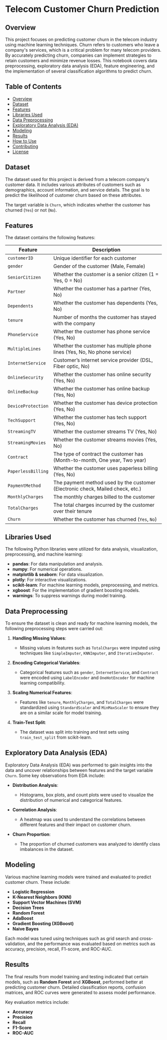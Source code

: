 # Telecom Customer Churn Prediction

## Overview

This project focuses on predicting customer churn in the telecom industry using machine learning techniques. Churn refers to customers who leave a company's services, which is a critical problem for many telecom providers. By accurately predicting churn, companies can implement strategies to retain customers and minimize revenue losses. This notebook covers data preprocessing, exploratory data analysis (EDA), feature engineering, and the implementation of several classification algorithms to predict churn.

## Table of Contents
- [Overview](#overview)
- [Dataset](#dataset)
- [Features](#features)
- [Libraries Used](#libraries-used)
- [Data Preprocessing](#data-preprocessing)
- [Exploratory Data Analysis (EDA)](#exploratory-data-analysis-eda)
- [Modeling](#modeling)
- [Results](#results)
- [How to Use](#how-to-use)
- [Contributing](#contributing)
- [License](#license)

## Dataset

The dataset used for this project is derived from a telecom company's customer data. It includes various attributes of customers such as demographics, account information, and service details. The goal is to predict the likelihood of customer churn based on these attributes.

The target variable is `Churn`, which indicates whether the customer has churned (`Yes`) or not (`No`).

## Features

The dataset contains the following features:

| Feature               | Description                                                                 |
|-----------------------|-----------------------------------------------------------------------------|
| `customerID`           | Unique identifier for each customer                                          |
| `gender`               | Gender of the customer (Male, Female)                                        |
| `SeniorCitizen`        | Whether the customer is a senior citizen (1 = Yes, 0 = No)                   |
| `Partner`              | Whether the customer has a partner (Yes, No)                                 |
| `Dependents`           | Whether the customer has dependents (Yes, No)                                |
| `tenure`               | Number of months the customer has stayed with the company                    |
| `PhoneService`         | Whether the customer has phone service (Yes, No)                             |
| `MultipleLines`        | Whether the customer has multiple phone lines (Yes, No, No phone service)    |
| `InternetService`      | Customer’s internet service provider (DSL, Fiber optic, No)                  |
| `OnlineSecurity`       | Whether the customer has online security (Yes, No)                           |
| `OnlineBackup`         | Whether the customer has online backup (Yes, No)                             |
| `DeviceProtection`     | Whether the customer has device protection (Yes, No)                         |
| `TechSupport`          | Whether the customer has tech support (Yes, No)                              |
| `StreamingTV`          | Whether the customer streams TV (Yes, No)                                    |
| `StreamingMovies`      | Whether the customer streams movies (Yes, No)                                |
| `Contract`             | The type of contract the customer has (Month-to-month, One year, Two year)   |
| `PaperlessBilling`     | Whether the customer uses paperless billing (Yes, No)                        |
| `PaymentMethod`        | The payment method used by the customer (Electronic check, Mailed check, etc.) |
| `MonthlyCharges`       | The monthly charges billed to the customer                                   |
| `TotalCharges`         | The total charges incurred by the customer over their tenure                 |
| `Churn`                | Whether the customer has churned (`Yes`, `No`)                               |

## Libraries Used

The following Python libraries were utilized for data analysis, visualization, preprocessing, and machine learning:

- **pandas**: For data manipulation and analysis.
- **numpy**: For numerical operations.
- **matplotlib & seaborn**: For data visualization.
- **plotly**: For interactive visualizations.
- **scikit-learn**: For machine learning models, preprocessing, and metrics.
- **xgboost**: For the implementation of gradient boosting models.
- **warnings**: To suppress warnings during model training.

## Data Preprocessing

To ensure the dataset is clean and ready for machine learning models, the following preprocessing steps were carried out:

1. **Handling Missing Values**:
   - Missing values in features such as `TotalCharges` were imputed using techniques like `SimpleImputer`, `KNNImputer`, and `IterativeImputer`.

2. **Encoding Categorical Variables**:
   - Categorical features such as `gender`, `InternetService`, and `Contract` were encoded using `LabelEncoder` and `OneHotEncoder` for machine learning compatibility.

3. **Scaling Numerical Features**:
   - Features like `tenure`, `MonthlyCharges`, and `TotalCharges` were standardized using `StandardScaler` and `MinMaxScaler` to ensure they are on a similar scale for model training.

4. **Train-Test Split**:
   - The dataset was split into training and test sets using `train_test_split` from scikit-learn.

## Exploratory Data Analysis (EDA)

Exploratory Data Analysis (EDA) was performed to gain insights into the data and uncover relationships between features and the target variable `Churn`. Some key observations from EDA include:

- **Distribution Analysis**:
  - Histograms, box plots, and count plots were used to visualize the distribution of numerical and categorical features.
  
- **Correlation Analysis**:
  - A heatmap was used to understand the correlations between different features and their impact on customer churn.
  
- **Churn Proportion**:
  - The proportion of churned customers was analyzed to identify class imbalances in the dataset.

## Modeling

Various machine learning models were trained and evaluated to predict customer churn. These include:

- **Logistic Regression**
- **K-Nearest Neighbors (KNN)**
- **Support Vector Machines (SVM)**
- **Decision Trees**
- **Random Forest**
- **AdaBoost**
- **Gradient Boosting (XGBoost)**
- **Naive Bayes**

Each model was tuned using techniques such as grid search and cross-validation, and the performance was evaluated based on metrics such as accuracy, precision, recall, F1-score, and ROC-AUC.

## Results

The final results from model training and testing indicated that certain models, such as **Random Forest** and **XGBoost**, performed better at predicting customer churn. Detailed classification reports, confusion matrices, and ROC curves were generated to assess model performance.

Key evaluation metrics include:
- **Accuracy**
- **Precision**
- **Recall**
- **F1-Score**
- **ROC-AUC**
